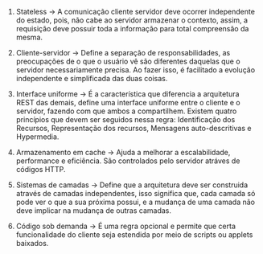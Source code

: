 1. Stateless -> A comunicação cliente servidor deve ocorrer independente do estado, pois, não cabe ao servidor armazenar o contexto, assim, a requisição deve possuir toda a informação para total compreensão da mesma.

2. Cliente-servidor -> Define a separação de responsabilidades, as preocupações de o que o usuário vê são diferentes daquelas que o servidor necessariamente precisa. Ao fazer isso, é facilitado a evolução independente e simplificada das duas coisas.

3. Interface uniforme -> É a característica que diferencia a arquitetura REST das demais, define uma interface uniforme entre o cliente e o servidor, fazendo com que ambos a compartilhem. Existem quatro princípios que devem ser seguidos nessa regra: Identificação dos Recursos, Representação dos recursos, Mensagens auto-descritivas e Hypermedia.

4. Armazenamento em cache -> Ajuda a melhorar a escalabilidade, performance e eficiência. São controlados pelo servidor atráves de códigos HTTP.

5. Sistemas de camadas -> Define que a arquitetura deve ser construida através de camadas independentes, isso significa que, cada camada só pode ver o que a sua próxima possui, e a mudança de uma camada não deve implicar na mudança de outras camadas.

6. Código sob demanda -> É uma regra opcional e permite que certa funcionalidade do cliente seja estendida por meio de scripts ou applets baixados.
